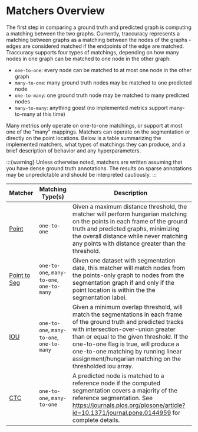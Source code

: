 # Matchers Overview

The first step in comparing a ground truth and predicted graph is computing a matching
between the two graphs. Currently, traccuracy represents a matching between graphs
as a matching between the nodes of the graphs - edges are considered matched if the
endpoints of the edge are matched. Traccuracy supports four types of matchings, depending
on how many nodes in one graph can be matched to one node in the other graph: 

* `one-to-one`: every node can be matched to at most one node in the other graph
* `many-to-one`: many ground truth nodes may be matched to one predicted node
* `one-to-many`: one ground truth node may be matched to many predicted nodes
* `many-to-many`: anything goes! (no implemented metrics support many-to-many at this time)

Many metrics only operate on one-to-one matchings, or support at most one of the "many"
mappings. Matchers can operate on the segmentation or directly on the point locations.
Below is a table summarizing the implemented matchers, what types of matchings
they can produce, and a brief description of behavior and any hyperparameters.

:::{warning}
Unless otherwise noted, matchers are written assuming that you have dense ground truth annotations. The results on sparse annotations may be unpredictable and should be interpreted cautiously.
:::

| Matcher | Matching Type(s) | Description |
----------|------------------|-------------
| [Point](traccuracy.matchers.PointMatcher) | `one-to-one`  |  Given a maximum distance threshold, the matcher will perform hungarian matching on the points in each frame of the ground truth and predicted graphs, minimizing the overall distance while never matching any points with distance greater than the threshold. |
| [Point to Seg](traccuracy.matchers.PointSegMatcher)| `one-to-one`, `many-to-one`, `one-to-many` | Given one dataset with segmentation data, this matcher will match nodes from the points-only graph to nodes from the segmentation graph if and only if the point location is within the the segmentation label. |
| [IOU](traccuracy.matchers.IOUMatcher) | `one-to-one`, `many-to-one`, `one-to-many` | Given a minimum overlap threshold, will match the segmentations in each frame of the ground truth and predicted tracks with  intersection-over-union greater than or equal to the given threshold. If the one-to-one flag is true, will produce a one-to-one matching by running linear assignment/hungarian matching on the thresholded iou array. |
| [CTC](traccuracy.matchers.CTCMatcher) | `one-to-one`, `many-to-one` | A predicted node is matched to a reference node if the computed segmentation covers a majority of the reference segmentation. See https://journals.plos.org/plosone/article?id=10.1371/journal.pone.0144959 for complete details. |